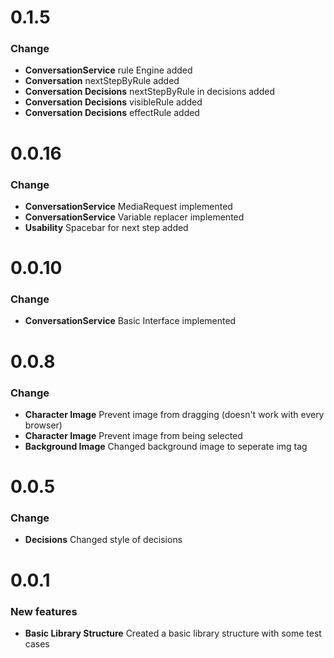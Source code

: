 # 0.1.5
### Change
* **ConversationService** rule Engine added
* **Conversation** nextStepByRule added
* **Conversation Decisions** nextStepByRule in decisions added
* **Conversation Decisions** visibleRule added
* **Conversation Decisions** effectRule added

# 0.0.16
### Change
* **ConversationService** MediaRequest implemented
* **ConversationService** Variable replacer implemented
* **Usability** Spacebar for next step added

# 0.0.10
### Change
* **ConversationService** Basic Interface implemented

# 0.0.8
### Change
* **Character Image** Prevent image from dragging (doesn't work with every browser)
* **Character Image** Prevent image from being selected
* **Background Image** Changed background image to seperate img tag

# 0.0.5
### Change
* **Decisions** Changed style of decisions

# 0.0.1
### New features
* **Basic Library Structure** Created a basic library structure with some test cases
